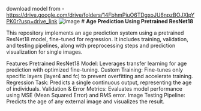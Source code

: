 download model from - https://drive.google.com/drive/folders/14FbhmPiuO6TDgxoJU6npzBOJXlpYPK0r?usp=drive_link
![image](https://github.com/user-attachments/assets/996dbc61-e228-4218-919b-955a41b521c8)
                                                       # **Age Prediction Using Pretrained ResNet18**
                                                       
This repository implements an age prediction system using a pretrained ResNet18 model, fine-tuned for regression. It includes training, validation, and testing pipelines, along with preprocessing steps and prediction visualization for single images.

Features
Pretrained ResNet18 Model: Leverages transfer learning for age prediction with optimized fine-tuning.
Custom Training: Fine-tunes only specific layers (layer4 and fc) to prevent overfitting and accelerate training.
Regression Task: Predicts a single continuous output, representing the age of individuals.
Validation & Error Metrics: Evaluates model performance using MSE (Mean Squared Error) and RMS error.
Image Testing Pipeline: Predicts the age of any external image and visualizes the result.

